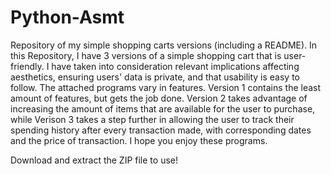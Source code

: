 # Python-Asmt
Repository of my simple shopping carts versions (including a README).
In this Repository, I have 3 versions of a simple shopping cart that is user-friendly. I have taken into consideration relevant implications affecting aesthetics, ensuring users' data is private, and that usability is easy to follow. The attached programs vary in features. Version 1 contains the least amount of features, but gets the job done. Version 2 takes advantage of increasing the amount of items that are available for the user to purchase, while Verison 3 takes a step further in allowing the user to track their spending history after every transaction made, with corresponding dates and the price of transaction.
I hope you enjoy these programs.

Download and extract the ZIP file to use!
